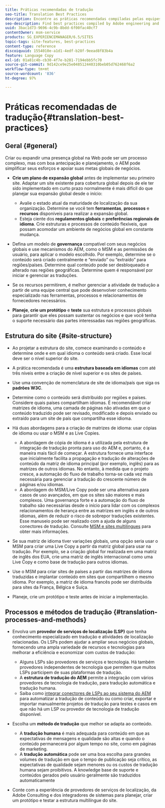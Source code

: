 ```yaml
---
title: Práticas recomendadas de tradução
seo-title: Translation Best Practices
description: Encontre as práticas recomendadas compiladas pelas equipes de engenharia e consultoria de Adobe para ajudá-lo a trabalhar com projetos de tradução.
seo-description: Find best practices compiled by Adobe engineering and consulting teams to help you get up and running with translation projects.
uuid: 3bac1d73-9696-4c9b-8bdd-6f00fac40cf7
contentOwner: msm-service
products: SG_EXPERIENCEMANAGER/6.5/SITES
topic-tags: site-features, best-practices
content-type: reference
discoiquuid: 1554010e-a1d1-4edf-b28f-9eead8f83b4a
feature: Language Copy
exl-id: 01a81c4b-cb30-4f7e-b281-7194ebb5fc70
source-git-commit: 9d142ce9e25e048512440310beb05d762468f6a2
workflow-type: tm+mt
source-wordcount: '836'
ht-degree: 97%

---
```


# Práticas recomendadas de tradução{#translation-best-practices}

## Geral {#general}

Criar ou expandir uma presença global na Web pode ser um processo complexo, mas com boa antecipação e planejamento, o AEM pode simplificar seus esforços e apoiar suas metas globais de negócios.

* **Crie um plano de expansão global** antes de implementar seu primeiro site. Adaptar um site existente para cobertura global depois de ele ter sido implementado em curto prazo normalmente é mais difícil do que planejar sua expansão global desde o início:

   * Avalie o estado atual da maturidade de localização da sua organização. Determine se você tem **ferramentas**, **processos** e **recursos** disponíveis para realizar a expansão global.
   * Esteja ciente dos **regulamentos globais** e **preferências regionais de idioma**. Crie estruturas e processos de conteúdo flexíveis, que possam acomodar um ambiente de negócios global em constante mudança.

* Defina um modelo de **governança** compatível com seus negócios globais e use mecanismos do AEM, como o MSM e as permissões de usuário, para aplicar o modelo escolhido. Por exemplo, determine se o conteúdo será criado centralmente e “enviado” ou “extraído” para regiões/países. Determine qual conteúdo pode ser desbloqueado e alterado nas regiões geográficas. Determine quem é responsável por iniciar e gerenciar as traduções.
* Se os recursos permitirem, é melhor gerenciar a atividade de tradução a partir de uma equipe central que pode desenvolver conhecimento especializado nas ferramentas, processos e relacionamentos de fornecedores necessários.
* **Planeje**, **crie um protótipo** e **teste** sua estrutura e processos globais para garantir que eles possam sustentar os negócios e que você tenha o suporte necessário das partes interessadas nas regiões geográficas.

## Estrutura do site  {#site-structure}

* Ao projetar a estrutura do site, comece examinando o conteúdo e determine onde e em qual idioma o conteúdo será criado. Esse local deve ser o nível superior do site.
* A prática recomendada é uma **estrutura baseada em idiomas** com até três níveis entre a criação de nível superior e os sites de países.
* Use uma convenção de nomenclatura de site de idioma/país que siga os **padrões W3C**.
* Determine como o conteúdo será distribuído por regiões e países. Considere quais países compartilham idiomas. É recomendável criar matrizes de idioma, uma camada de páginas não ativadas em que o conteúdo traduzido pode ser revisado, modificado e depois enviado ou extraído para um site de país que compartilha esse idioma.
* Há duas abordagens para a criação de matrizes de idioma: usar cópias de idioma ou usar o MSM e as Live Copies.

   * A abordagem de cópia de idioma é a utilizada pela estrutura de integração de tradução pronta para uso do AEM e, portanto, é a maneira mais fácil de começar. A estrutura fornece uma interface que inicialmente facilita a propagação e tradução de alterações de conteúdo da matriz de idioma principal (por exemplo, inglês) para as matrizes de outros idiomas. No entanto, à medida que o projeto cresce, a automação do fluxo de trabalho torna-se cada vez mais necessária para gerenciar a tradução do crescente número de páginas e/ou idiomas.
   * A abordagem do MSM/Live Copy pode ser uma alternativa para casos de uso avançados, em que os sites são maiores e mais complexos. Uma governança forte e a automação do fluxo de trabalho são necessárias desde o início para lidar com os complexos relacionamentos de herança entre as matrizes em inglês e de outros idiomas, além de reduzir o risco de sobrepor traduções existentes. Esse manuseio pode ser realizado com a ajuda de alguns conectores de tradução. Consulte [MSM e sites multilíngues](/help/sites-administering/msm-best-practices.md#msm-and-multilingual-websites) para obter mais informações.

* Se sua matriz de idioma tiver variações globais, uma opção seria usar o MSM para criar uma Live Copy a partir da matriz global para usar na tradução. Por exemplo, se a criação global for realizada em uma matriz de inglês dos EUA, crie uma matriz de inglês internacional como uma Live Copy e como base de tradução para outros idiomas.
* Use o MSM para criar sites de países a partir das matrizes de idioma traduzidas e implantar conteúdo em sites que compartilhem o mesmo idioma. Por exemplo, a matriz de idioma francês pode ser distribuída para sites da França, Bélgica e Suíça.
* Planeje, crie um protótipo e teste antes de iniciar a implementação.

## Processos e métodos de tradução {#translation-processes-and-methods}

* Envolva um **provedor de serviços de localização (LSP)** que tenha conhecimento especializado em tradução e atividades de localização relacionadas. Os LSPs podem ajudar a ampliar seus negócios globais, fornecendo uma ampla variedade de recursos e tecnologias para melhorar a eficiência e economizar com custos de tradução:

   * Alguns LSPs são provedores de serviços e tecnologia. Há também provedores independentes de tecnologia que permitem que muitos LSPs participem de suas plataformas de tradução.
   * A **estrutura de tradução do AEM** permite a integração com vários provedores de tecnologia de tradução, para tradução automática e tradução humana.
   * Saiba como [integrar conectores de LSPs ao seu sistema do AEM](/help/sites-administering/translation.md) para automatizar a tradução de conteúdo ou como criar, exportar e importar manualmente projetos de tradução para testes e casos em que não há um LSP ou provedor de tecnologia de tradução disponível.

* Escolha um **método de tradução** que melhor se adapta ao conteúdo.

   * A **tradução humana** é mais adequada para conteúdo em que as expectativas de mensagens e qualidade são altas e quando o conteúdo permanecerá por algum tempo no site, como em páginas de marketing.
   * A **tradução automática** pode ser uma boa escolha para grandes volumes de tradução em que o tempo de publicação seja crítico, as expectativas de qualidade sejam menores ou os custos de tradução humana sejam proibitivos. A knowledge base de suporte e conteúdos gerados pelo usuário geralmente são traduzidos automaticamente

* Conte com a experiência de provedores de serviços de localização, da Adobe Consulting e dos integradores de sistemas para planejar, criar um protótipo e testar a estrutura multilíngue do site.
